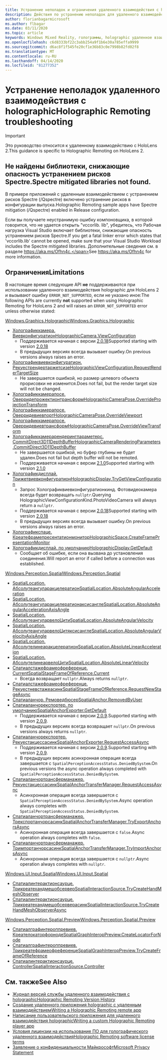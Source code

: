 ```yaml
---
title: Устранение неполадок и ограничения удаленного взаимодействия с holographic
description: Действия по устранению неполадок для удаленного взаимодействия holographic в HoloLens 2.
author: florianbagarmicrosoft
ms.author: flbagar
ms.date: 03/11/2020
ms.topic: article
keywords: Windows Mixed Reality, голограммы, holographic удаленное взаимодействие, удаленная визуализация, Сетевая визуализация, HoloLens, удаленные голограммы, устранение неполадок, помощь
ms.openlocfilehash: c6d8333bf22c3abb254a9f1b6e30a785effa9999
ms.sourcegitcommit: d6ac8f1f545fe20cf1e36b83c0e7998b82fd02f8
ms.translationtype: MT
ms.contentlocale: ru-RU
ms.lasthandoff: 04/14/2020
ms.locfileid: "81277352"
---
```

# <a name="holographic-remoting-troubleshooting"></a><span data-ttu-id="27443-104">Устранение неполадок удаленного взаимодействия с holographic</span><span class="sxs-lookup"><span data-stu-id="27443-104">Holographic Remoting troubleshooting</span></span>

> [!IMPORTANT]
> <span data-ttu-id="27443-105">Это руководство относится к удаленному взаимодействию с HoloLens 2.</span><span class="sxs-lookup"><span data-stu-id="27443-105">This guidance is specific to Holographic Remoting on HoloLens 2.</span></span>

## <a name="spectre-mitigated-libraries-not-found"></a><span data-ttu-id="27443-106">Не найдены библиотеки, снижающие опасность устранением рисков Spectre.</span><span class="sxs-lookup"><span data-stu-id="27443-106">Spectre mitigated libraries not found.</span></span>

<span data-ttu-id="27443-107">В примере приложений с удаленным взаимодействием с устранением рисков Spectre (/Qspectre) включено устранение рисков в конфигурации выпуска.</span><span class="sxs-lookup"><span data-stu-id="27443-107">Holographic Remoting sample apps have Spectre mitigation (/Qspectre) enabled in Release configuration.</span></span>

<span data-ttu-id="27443-108">Если вы получаете неустранимую ошибку компоновщика, в которой говорится, что не удается открыть "vccorlib. lib", убедитесь, что Рабочая нагрузка Visual Studio включает библиотеки, снижающие опасность устранением рисков Spectre.</span><span class="sxs-lookup"><span data-stu-id="27443-108">If you get a fatal linker error which states that 'vccorlib.lib' cannot be opened, make sure that your Visual Studio Workload includes the Spectre mitigated libraries.</span></span> <span data-ttu-id="27443-109">Дополнительные сведения см. в разделе https://aka.ms/Ofhn4c.</span><span class="sxs-lookup"><span data-stu-id="27443-109">See https://aka.ms/Ofhn4c for more information.</span></span>

## <a name="limitations"></a><span data-ttu-id="27443-110">Ограничения</span><span class="sxs-lookup"><span data-stu-id="27443-110">Limitations</span></span>

<span data-ttu-id="27443-111">В настоящее время следующие API **не** поддерживаются при использовании удаленного взаимодействия holographic для HoloLens 2 и вызывают ошибку ```ERROR_NOT_SUPPORTED```, если не указано иное:</span><span class="sxs-lookup"><span data-stu-id="27443-111">The following APIs are currently **not** supported when using Holographic Remoting for HoloLens 2 and will raises an ```ERROR_NOT_SUPPORTED``` error unless otherwise stated:</span></span>

[<span data-ttu-id="27443-112">Windows.Graphics.Holographic</span><span class="sxs-lookup"><span data-stu-id="27443-112">Windows.Graphics.Holographic</span></span>](https://docs.microsoft.com/uwp/api/windows.graphics.holographic)

* [<span data-ttu-id="27443-113">Холографиккамера. Виевконфигуратион</span><span class="sxs-lookup"><span data-stu-id="27443-113">HolographicCamera.ViewConfiguration</span></span>](https://docs.microsoft.com/uwp/api/windows.graphics.holographic.holographiccamera.viewconfiguration)
  - <span data-ttu-id="27443-114">Поддерживается начиная с версии [2.0.18](holographic-remoting-version-history.md#v2.0.18)</span><span class="sxs-lookup"><span data-stu-id="27443-114">Supported starting with version [2.0.18](holographic-remoting-version-history.md#v2.0.18)</span></span>
  - <span data-ttu-id="27443-115">В предыдущих версиях всегда вызывает ошибку.</span><span class="sxs-lookup"><span data-stu-id="27443-115">On previous versions always raises an error.</span></span>
* [<span data-ttu-id="27443-116">Холографиквиевконфигуратион. Рекуестрендертаржетсизе</span><span class="sxs-lookup"><span data-stu-id="27443-116">HolographicViewConfiguration.RequestRenderTargetSize</span></span>](https://docs.microsoft.com/uwp/api/windows.graphics.holographic.holographicviewconfiguration.requestrendertargetsize#Windows_Graphics_Holographic_HolographicViewConfiguration_RequestRenderTargetSize_Windows_Foundation_Size_)
  - <span data-ttu-id="27443-117">Не завершается ошибкой, но размер целевого объекта прорисовки не изменится.</span><span class="sxs-lookup"><span data-stu-id="27443-117">Does not fail, but the render target size will not be changed.</span></span>
* [<span data-ttu-id="27443-118">Холографиккамерапосе. Оверридепрожектионтрансформ</span><span class="sxs-lookup"><span data-stu-id="27443-118">HolographicCameraPose.OverrideProjectionTransform</span></span>](https://docs.microsoft.com/uwp/api/windows.graphics.holographic.holographiccamerapose.overrideprojectiontransform)
* [<span data-ttu-id="27443-119">Холографиккамерапосе. Оверридевиевпорт</span><span class="sxs-lookup"><span data-stu-id="27443-119">HolographicCameraPose.OverrideViewport</span></span>](https://docs.microsoft.com/uwp/api/windows.graphics.holographic.holographiccamerapose.overrideviewport)
* [<span data-ttu-id="27443-120">Холографиккамерапосе. Оверридевиевтрансформ</span><span class="sxs-lookup"><span data-stu-id="27443-120">HolographicCameraPose.OverrideViewTransform</span></span>](https://docs.microsoft.com/uwp/api/windows.graphics.holographic.holographiccamerapose.overrideviewtransform)
* [<span data-ttu-id="27443-121">Холографиккамерарендерингпараметерс. CommitDirect3D11DepthBuffer</span><span class="sxs-lookup"><span data-stu-id="27443-121">HolographicCameraRenderingParameters.CommitDirect3D11DepthBuffer</span></span>](https://docs.microsoft.com/uwp/api/windows.graphics.holographic.holographiccamerarenderingparameters.commitdirect3d11depthbuffer#Windows_Graphics_Holographic_HolographicCameraRenderingParameters_CommitDirect3D11DepthBuffer_Windows_Graphics_DirectX_Direct3D11_IDirect3DSurface_)
  - <span data-ttu-id="27443-122">Не завершается ошибкой, но буфер глубины не будет удален.</span><span class="sxs-lookup"><span data-stu-id="27443-122">Does not fail but depth buffer will not be remoted.</span></span>
  - <span data-ttu-id="27443-123">Поддерживается начиная с версии [2.1.0](holographic-remoting-version-history.md#v2.1.0)</span><span class="sxs-lookup"><span data-stu-id="27443-123">Supported starting with version [2.1.0](holographic-remoting-version-history.md#v2.1.0)</span></span>
* [<span data-ttu-id="27443-124">Холографикдисплай. Трижетвиевконфигуратион</span><span class="sxs-lookup"><span data-stu-id="27443-124">HolographicDisplay.TryGetViewConfiguration</span></span>](https://docs.microsoft.com/uwp/api/windows.graphics.holographic.holographicdisplay.trygetviewconfiguration)
  - <span data-ttu-id="27443-125">Запрос Холографиквиевконфигуратионкинд. Фотовидеокамера всегда будет возвращать ```nullptr```.</span><span class="sxs-lookup"><span data-stu-id="27443-125">Querying HolographicViewConfigurationKind.PhotoVideoCamera will always return a ```nullptr```.</span></span>
  - <span data-ttu-id="27443-126">Поддерживается начиная с версии [2.0.18](holographic-remoting-version-history.md#v2.0.18)</span><span class="sxs-lookup"><span data-stu-id="27443-126">Supported starting with version [2.0.18](holographic-remoting-version-history.md#v2.0.18)</span></span>
  - <span data-ttu-id="27443-127">В предыдущих версиях всегда вызывает ошибку.</span><span class="sxs-lookup"><span data-stu-id="27443-127">On previous versions always raises an error.</span></span>
* [<span data-ttu-id="27443-128">Холографикспаце. Креатефрамепресентатионмонитор</span><span class="sxs-lookup"><span data-stu-id="27443-128">HolographicSpace.CreateFramePresentationMonitor</span></span>](https://docs.microsoft.com/uwp/api/windows.graphics.holographic.holographicspace.createframepresentationmonitor)
* [<span data-ttu-id="27443-129">Холографикдисплай. по умолчанию</span><span class="sxs-lookup"><span data-stu-id="27443-129">HolographicDisplay.GetDefault</span></span>](https://docs.microsoft.com/uwp/api/windows.graphics.holographic.holographicdisplay.getdefault#Windows_Graphics_Holographic_HolographicDisplay_GetDefault)
  - <span data-ttu-id="27443-130">Сообщает об ошибке, если она вызвана до установления соединения.</span><span class="sxs-lookup"><span data-stu-id="27443-130">Will report an error if called before a connection was established.</span></span>


[<span data-ttu-id="27443-131">Windows.Perception.Spatial</span><span class="sxs-lookup"><span data-stu-id="27443-131">Windows.Perception.Spatial</span></span>](https://docs.microsoft.com/uwp/api/windows.perception.spatial)

* [<span data-ttu-id="27443-132">SpatialLocation. Абсолутеангуларакцелератион</span><span class="sxs-lookup"><span data-stu-id="27443-132">SpatialLocation.AbsoluteAngularAcceleration</span></span>](https://docs.microsoft.com/uwp/api/windows.perception.spatial.spatiallocation.absoluteangularacceleration)
* [<span data-ttu-id="27443-133">SpatialLocation. Абсолутеангуларакцелератионаксисангле</span><span class="sxs-lookup"><span data-stu-id="27443-133">SpatialLocation.AbsoluteAngularAccelerationAxisAngle</span></span>](https://docs.microsoft.com/uwp/api/windows.perception.spatial.spatiallocation.absoluteangularaccelerationaxisangle)
* [<span data-ttu-id="27443-134">SpatialLocation. АбсолутеангуларвелоЦити</span><span class="sxs-lookup"><span data-stu-id="27443-134">SpatialLocation.AbsoluteAngularVelocity</span></span>](https://docs.microsoft.com/uwp/api/windows.perception.spatial.spatiallocation.absoluteangularvelocity)
* [<span data-ttu-id="27443-135">SpatialLocation. АбсолутеангуларвелоЦитяксисангле</span><span class="sxs-lookup"><span data-stu-id="27443-135">SpatialLocation.AbsoluteAngularVelocityAxisAngle</span></span>](https://docs.microsoft.com/uwp/api/windows.perception.spatial.spatiallocation.absoluteangularvelocityaxisangle)
* [<span data-ttu-id="27443-136">SpatialLocation. Абсолутелинеаракцелератион</span><span class="sxs-lookup"><span data-stu-id="27443-136">SpatialLocation.AbsoluteLinearAcceleration</span></span>](https://docs.microsoft.com/uwp/api/windows.perception.spatial.spatiallocation.absolutelinearacceleration)
* [<span data-ttu-id="27443-137">SpatialLocation. АбсолутелинеарвелоЦити</span><span class="sxs-lookup"><span data-stu-id="27443-137">SpatialLocation.AbsoluteLinearVelocity</span></span>](https://docs.microsoft.com/uwp/api/windows.perception.spatial.spatiallocation.absolutelinearvelocity)
* [<span data-ttu-id="27443-138">Спатиалстажефрамеофреференце. Current</span><span class="sxs-lookup"><span data-stu-id="27443-138">SpatialStageFrameOfReference.Current</span></span>](https://docs.microsoft.com/uwp/api/windows.perception.spatial.spatialstageframeofreference.current)
  - <span data-ttu-id="27443-139">Всегда возвращает ```nullptr```.</span><span class="sxs-lookup"><span data-stu-id="27443-139">Always returns ```nullptr```.</span></span>
* [<span data-ttu-id="27443-140">Спатиалстажефрамеофреференце. Рекуестневстажеасинк</span><span class="sxs-lookup"><span data-stu-id="27443-140">SpatialStageFrameOfReference.RequestNewStageAsync</span></span>](https://docs.microsoft.com/uwp/api/windows.perception.spatial.spatialstageframeofreference.requestnewstageasync)
* [<span data-ttu-id="27443-141">Спатиаланчор. Ремоведбюсер</span><span class="sxs-lookup"><span data-stu-id="27443-141">SpatialAnchor.RemovedByUser</span></span>](https://docs.microsoft.com/uwp/api/windows.perception.spatial.spatialanchor.removedbyuser)
* [<span data-ttu-id="27443-142">Спатиаланчорекспортер. по умолчанию</span><span class="sxs-lookup"><span data-stu-id="27443-142">SpatialAnchorExporter.GetDefault</span></span>](https://docs.microsoft.com/uwp/api/windows.perception.spatial.spatialanchorexporter.getdefault
)
  - <span data-ttu-id="27443-143">Поддерживается начиная с версии [2.0.9](holographic-remoting-version-history.md#v2.0.9).</span><span class="sxs-lookup"><span data-stu-id="27443-143">Supported starting with version [2.0.9](holographic-remoting-version-history.md#v2.0.9).</span></span> 
  - <span data-ttu-id="27443-144">В предыдущих версиях всегда возвращает ```nullptr```.</span><span class="sxs-lookup"><span data-stu-id="27443-144">On previous versions always returns ```nullptr```.</span></span> 
* [<span data-ttu-id="27443-145">Спатиаланчорекспортер. Рекуестакцессасинк</span><span class="sxs-lookup"><span data-stu-id="27443-145">SpatialAnchorExporter.RequestAccessAsync</span></span>](https://docs.microsoft.com/uwp/api/windows.perception.spatial.spatialanchorexporter.requestaccessasync
)
  - <span data-ttu-id="27443-146">Поддерживается начиная с версии [2.0.9](holographic-remoting-version-history.md#v2.0.9).</span><span class="sxs-lookup"><span data-stu-id="27443-146">Supported starting with version [2.0.9](holographic-remoting-version-history.md#v2.0.9).</span></span> 
  - <span data-ttu-id="27443-147">В предыдущих версиях асинхронная операция всегда завершается с ```SpatialPerceptionAccessStatus.DeniedBySystem```.</span><span class="sxs-lookup"><span data-stu-id="27443-147">On previous versions the async operation always completed with ```SpatialPerceptionAccessStatus.DeniedBySystem```.</span></span>
* [<span data-ttu-id="27443-148">Спатиаланчортрансферманажер. Рекуестакцессасинк</span><span class="sxs-lookup"><span data-stu-id="27443-148">SpatialAnchorTransferManager.RequestAccessAsync</span></span>](https://docs.microsoft.com/uwp/api/windows.perception.spatial.spatialanchortransfermanager.requestaccessasync#Windows_Perception_Spatial_SpatialAnchorTransferManager_RequestAccessAsync)
  - <span data-ttu-id="27443-149">Асинхронная операция всегда завершается с ```SpatialPerceptionAccessStatus.DeniedBySystem```.</span><span class="sxs-lookup"><span data-stu-id="27443-149">Async operation always completes with ```SpatialPerceptionAccessStatus.DeniedBySystem```.</span></span>
* [<span data-ttu-id="27443-150">Спатиаланчортрансферманажер. Трекспортанчорсасинк</span><span class="sxs-lookup"><span data-stu-id="27443-150">SpatialAnchorTransferManager.TryExportAnchorsAsync</span></span>](https://docs.microsoft.com/uwp/api/windows.perception.spatial.spatialanchortransfermanager.tryexportanchorsasync#Windows_Perception_Spatial_SpatialAnchorTransferManager_TryExportAnchorsAsync_Windows_Foundation_Collections_IIterable_Windows_Foundation_Collections_IKeyValuePair_System_String_Windows_Perception_Spatial_SpatialAnchor___Windows_Storage_Streams_IOutputStream_)
  - <span data-ttu-id="27443-151">Асинхронная операция всегда завершается с ```false```.</span><span class="sxs-lookup"><span data-stu-id="27443-151">Async operation always completes with ```false```.</span></span>
* [<span data-ttu-id="27443-152">Спатиаланчортрансферманажер. Тримпортанчорсасинк</span><span class="sxs-lookup"><span data-stu-id="27443-152">SpatialAnchorTransferManager.TryImportAnchorsAsync</span></span>](https://docs.microsoft.com/uwp/api/windows.perception.spatial.spatialanchortransfermanager.tryimportanchorsasync
)
  - <span data-ttu-id="27443-153">Асинхронная операция всегда завершается с ```nullptr```.</span><span class="sxs-lookup"><span data-stu-id="27443-153">Async operation always completes with ```nullptr```.</span></span>

[<span data-ttu-id="27443-154">Windows.UI.Input.Spatial</span><span class="sxs-lookup"><span data-stu-id="27443-154">Windows.UI.Input.Spatial</span></span>](https://docs.microsoft.com/uwp/api/windows.ui.input.spatial)

* [<span data-ttu-id="27443-155">Спатиалинтерактионсаурце. Трикреатехандмешобсервер</span><span class="sxs-lookup"><span data-stu-id="27443-155">SpatialInteractionSource.TryCreateHandMeshObserver</span></span>](https://docs.microsoft.com/uwp/api/windows.ui.input.spatial.spatialinteractionsource.trycreatehandmeshobserver#Windows_UI_Input_Spatial_SpatialInteractionSource_TryCreateHandMeshObserver)
* [<span data-ttu-id="27443-156">Спатиалинтерактионсаурце. Трикреатехандмешобсерверасинк</span><span class="sxs-lookup"><span data-stu-id="27443-156">SpatialInteractionSource.TryCreateHandMeshObserverAsync</span></span>](https://docs.microsoft.com/uwp/api/windows.ui.input.spatial.spatialinteractionsource.trycreatehandmeshobserverasync)

[<span data-ttu-id="27443-157">Windows.Perception.Spatial.Preview</span><span class="sxs-lookup"><span data-stu-id="27443-157">Windows.Perception.Spatial.Preview</span></span>](https://docs.microsoft.com/uwp/api/windows.perception.spatial.preview)

* [<span data-ttu-id="27443-158">Спатиалграфинтероппревиев. Креателокаторфорноде</span><span class="sxs-lookup"><span data-stu-id="27443-158">SpatialGraphInteropPreview.CreateLocatorForNode</span></span>](https://docs.microsoft.com/uwp/api/windows.perception.spatial.preview.spatialgraphinteroppreview.createlocatorfornode)
* [<span data-ttu-id="27443-159">Спатиалграфинтероппревиев. Трикреатефрамеофреференце</span><span class="sxs-lookup"><span data-stu-id="27443-159">SpatialGraphInteropPreview.TryCreateFrameOfReference</span></span>](https://docs.microsoft.com/uwp/api/windows.perception.spatial.preview.spatialgraphinteroppreview.trycreateframeofreference)
* [<span data-ttu-id="27443-160">Спатиалинтерактионсаурце. Controller</span><span class="sxs-lookup"><span data-stu-id="27443-160">SpatialInteractionSource.Controller</span></span>](https://docs.microsoft.com/uwp/api/windows.ui.input.spatial.spatialinteractionsource.controller#Windows_UI_Input_Spatial_SpatialInteractionSource_Controller)

## <a name="see-also"></a><span data-ttu-id="27443-161">См. также</span><span class="sxs-lookup"><span data-stu-id="27443-161">See Also</span></span>
* [<span data-ttu-id="27443-162">Журнал версий службы удаленного взаимодействия с holographic</span><span class="sxs-lookup"><span data-stu-id="27443-162">Holographic Remoting Version History</span></span>](holographic-remoting-version-history.md)
* [<span data-ttu-id="27443-163">Создание удаленного приложения holographic с удаленным взаимодействием</span><span class="sxs-lookup"><span data-stu-id="27443-163">Writing a Holographic Remoting remote app</span></span>](holographic-remoting-create-host.md)
* [<span data-ttu-id="27443-164">Написание пользовательского приложения для удаленного взаимодействия holographic</span><span class="sxs-lookup"><span data-stu-id="27443-164">Writing a custom Holographic Remoting player app</span></span>](holographic-remoting-create-player.md)
* [<span data-ttu-id="27443-165">Условия лицензии на использование ПО для голографического удаленного взаимодействия</span><span class="sxs-lookup"><span data-stu-id="27443-165">Holographic Remoting software license terms</span></span>](https://docs.microsoft.com/legal/mixed-reality/microsoft-holographic-remoting-software-license-terms)
* [<span data-ttu-id="27443-166">Заявление о конфиденциальности Майкрософт</span><span class="sxs-lookup"><span data-stu-id="27443-166">Microsoft Privacy Statement</span></span>](https://go.microsoft.com/fwlink/?LinkId=521839)

